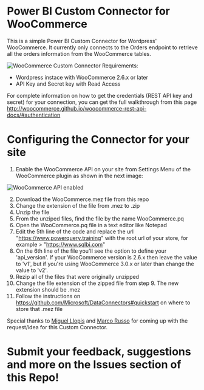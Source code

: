 # Power BI Custom Connector for WooCommerce
This is a simple Power BI Custom Connector for Wordpress' WooCommerce. It currently only connects to the Orders endpoint to retrieve all the orders information from the WooCommerce tables.

![WooCommerce Custom Connector](https://image.ibb.co/fzAypk/Woo_Commerce_Connector.png)
Requirements:
 - Wordpress instace with WooCommerce 2.6.x or later
 - API Key and Secret key with Read Access

For complete information on how to get the credentials (REST API key and secret) for your connection, you can get the full walkthrough from this page http://woocommerce.github.io/woocommerce-rest-api-docs/#authentication 

# Configuring the Connector for your site
1. Enable the WooCommerce API on your site from Settings Menu of the WooCommerce plugin as shown in the next image:

![WooCommerce API enabled](https://user-images.githubusercontent.com/9544580/28755654-75c1d420-7525-11e7-9b29-a9ea8209da74.png)

2. Download the WooCommerce.mez file from this repo
3. Change the extension of the file from .mez to .zip
4. Unzip the file
5. From the unziped files, find the file by the name WooCommerce.pq
6. Open the WooCommerce.pq file in a text editor like Notepad
7. Edit the 5th line of the code and replace the url "https://www.powerquery.training" with the root url of your store, for example > "https://www.sqlbi.com"
8. On the 6th line of the file you'll see the option to define your 'api_version'. If your WooCommerce version is 2.6.x then leave the value to 'v1', but if you're using WooCommerce 3.0.x or later than change the value to 'v2'.
9. Rezip all of the files that were originally unzipped
10. Change the file extension of the zipped file from step 9. The new extension should be .mez
11. Follow the instructions on https://github.com/Microsoft/DataConnectors#quickstart on where to store that .mez file

Special thanks to [Miguel Llopis](https://twitter.com/mllopis) and [Marco Russo](https://twitter.com/marcorus) for coming up with the request/idea for this Custom Connector.

# Submit your feedback, suggestions and more on the Issues section of this Repo!
